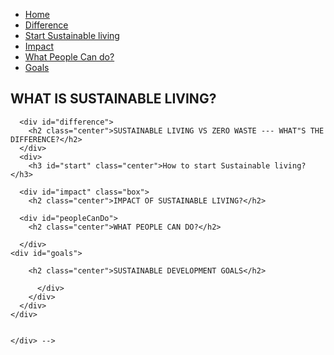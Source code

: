 <!DOCTYPE html>
<html>
  <head>
    <title>Sustainable Development</title>
    <link rel="stylesheet" href="style.css">
    <link href="https://fonts.googleapis.com/css2?family=Poppins:wght@400;500;600;700&display=swap" rel="stylesheet">
  </head>
  <body>
      </div>
      <nav>
        <ul>
          <li><a href="#about">Home</a></li>
          <li><a href="#difference">Difference</a></li>
          <li><a href="#start">Start Sustainable living</a></li>
          <li><a href="#impact">Impact</a></li>
          <li><a href="#peopleCanDo">What People Can do?</a></li>
          <li><a href="#goals">Goals</a></li>
        </ul>
      </nav>
    </div>
      </div>
      <div id="about" class="box">
        <h2 class="center">WHAT IS SUSTAINABLE LIVING?</h2>
      </div>
      
      <div id="difference">
        <h2 class="center">SUSTAINABLE LIVING VS ZERO WASTE --- WHAT"S THE DIFFERENCE?</h2>
      </div>
      <div>
        <h3 id="start" class="center">How to start Sustainable living?</h3>
      
      <div id="impact" class="box">
        <h2 class="center">IMPACT OF SUSTAINABLE LIVING?</h2>
        
      <div id="peopleCanDo">
        <h2 class="center">WHAT PEOPLE CAN DO?</h2>
        
      </div>
    <div id="goals">
     
        <h2 class="center">SUSTAINABLE DEVELOPMENT GOALS</h2>
        
          </div>
        </div>
      </div>
    </div>

   
    </div> -->
  </body>
</html>
